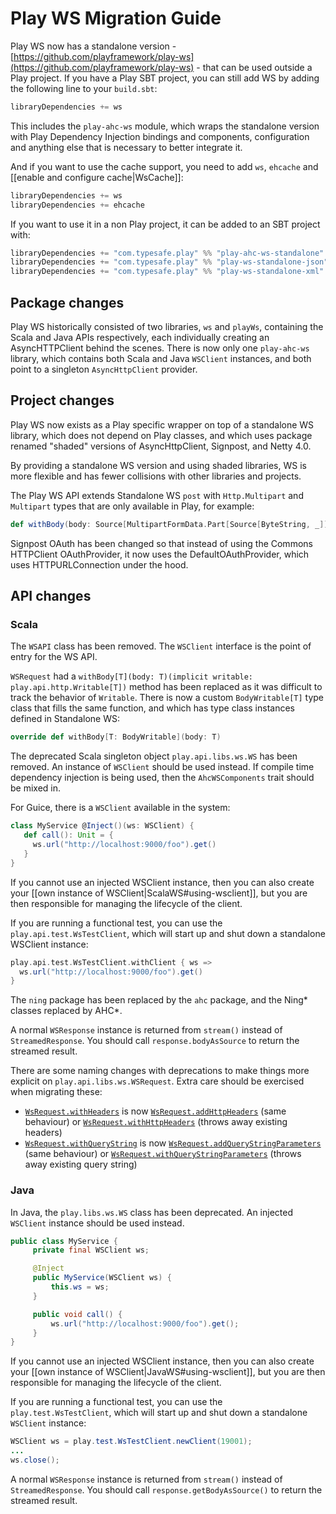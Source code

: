 <!--- Copyright (C) 2009-2019 Lightbend Inc. <https://www.lightbend.com> -->
# Play WS Migration Guide

Play WS now has a standalone version - [https://github.com/playframework/play-ws](https://github.com/playframework/play-ws) - that can be used outside a Play project. If you have a Play SBT project, you can still add WS by adding the following line to your `build.sbt`:
 
```scala
libraryDependencies += ws
```

This includes the `play-ahc-ws` module, which wraps the standalone version with Play Dependency Injection bindings and components, configuration and anything else that is necessary to better integrate it.


And if you want to use the cache support, you need to add `ws`, `ehcache` and [[enable and configure cache|WsCache]]:

```scala
libraryDependencies += ws
libraryDependencies += ehcache
```

If you want to use it in a non Play project, it can be added to an SBT project with:

```scala
libraryDependencies += "com.typesafe.play" %% "play-ahc-ws-standalone" % "1.0.1"
libraryDependencies += "com.typesafe.play" %% "play-ws-standalone-json" % "1.0.1"
libraryDependencies += "com.typesafe.play" %% "play-ws-standalone-xml" % "1.0.1"
```

## Package changes

Play WS historically consisted of two libraries, `ws` and `playWs`, containing the Scala and Java APIs respectively, each individually creating an AsyncHTTPClient behind the scenes.  There is now only one `play-ahc-ws` library, which contains both Scala and Java `WSClient` instances, and both point to a singleton `AsyncHttpClient` provider.

## Project changes

Play WS now exists as a Play specific wrapper on top of a standalone WS library, which does not depend on Play classes, and which uses package renamed "shaded" versions of AsyncHttpClient, Signpost, and Netty 4.0.

By providing a standalone WS version and using shaded libraries, WS is more flexible and has fewer collisions with other libraries and projects.

The Play WS API extends Standalone WS `post` with `Http.Multipart` and `Multipart` types that are only available in Play, for example:

```scala
def withBody(body: Source[MultipartFormData.Part[Source[ByteString, _]], _]): Self 
```

Signpost OAuth has been changed so that instead of using the Commons HTTPClient OAuthProvider, it now uses the DefaultOAuthProvider, which uses HTTPURLConnection under the hood.

## API changes

### Scala

The `WSAPI` class has been removed.  The `WSClient` interface is the point of entry for the WS API.

`WSRequest` had a `withBody[T](body: T)(implicit writable: play.api.http.Writable[T])` method has been replaced as it was difficult to track the behavior of `Writable`. There is now a custom `BodyWritable[T]` type class that fills the same function, and which has type class instances defined in Standalone WS:

```scala
override def withBody[T: BodyWritable](body: T)
```

The deprecated Scala singleton object `play.api.libs.ws.WS` has been removed.  An instance of `WSClient` should be used instead.  If compile time dependency injection is being used, then the `AhcWSComponents` trait should be mixed in.

For Guice, there is a `WSClient` available in the system:

```scala
class MyService @Inject()(ws: WSClient) {
   def call(): Unit = {     
     ws.url("http://localhost:9000/foo").get()
   }
}
```

If you cannot use an injected WSClient instance, then you can also create your [[own instance of WSClient|ScalaWS#using-wsclient]], but you are then responsible for managing the lifecycle of the client.

If you are running a functional test, you can use the `play.api.test.WsTestClient`, which will start up and shut down a standalone WSClient instance:

```scala
play.api.test.WsTestClient.withClient { ws =>
  ws.url("http://localhost:9000/foo").get()
}
```

The `ning` package has been replaced by the `ahc` package, and the Ning* classes replaced by AHC*.

A normal `WSResponse` instance is returned from `stream()` instead of `StreamedResponse`.  You should call `response.bodyAsSource` to return the streamed result.

There are some naming changes with deprecations to make things more explicit on `play.api.libs.ws.WSRequest`. Extra care should be exercised when migrating these:
- [`WsRequest.withHeaders`](https://playframework.com/documentation/2.6.x/api/scala/index.html#play.api.libs.ws.WSRequest@withHeaders\(headers:\(String,String\)*\):WSRequest.this.Self) is now [`WsRequest.addHttpHeaders`](https://playframework.com/documentation/2.6.x/api/scala/index.html#play.api.libs.ws.WSRequest@addHttpHeaders\(hdrs:\(String,String\)*\):StandaloneWSRequest.this.Self) (same behaviour) or [`WsRequest.withHttpHeaders`](https://playframework.com/documentation/2.6.x/api/scala/index.html#play.api.libs.ws.WSRequest@withHttpHeaders\(headers:\(String,String\)*\):WSRequest.this.Self) (throws away existing headers)
- [`WsRequest.withQueryString`](https://playframework.com/documentation/2.6.x/api/scala/index.html#play.api.libs.ws.WSRequest@withQueryString\(parameters:\(String,String\)*\):WSRequest.this.Self) is now [`WsRequest.addQueryStringParameters`](https://playframework.com/documentation/2.6.x/api/scala/index.html#play.api.libs.ws.WSRequest@addQueryStringParameters\(parameters:\(String,String\)*\):StandaloneWSRequest.this.Self) (same behaviour) or [`WsRequest.withQueryStringParameters`](https://playframework.com/documentation/2.6.x/api/scala/index.html#play.api.libs.ws.WSRequest@withQueryStringParameters\(parameters:\(String,String\)*\):WSRequest.this.Self) (throws away existing query string)

### Java

In Java, the `play.libs.ws.WS` class has been deprecated.  An injected `WSClient` instance should be used instead.

```java
public class MyService {
     private final WSClient ws;

     @Inject
     public MyService(WSClient ws) {
         this.ws = ws;
     }

     public void call() {     
         ws.url("http://localhost:9000/foo").get();
     }
}
```

If you cannot use an injected WSClient instance, then you can also create your [[own instance of WSClient|JavaWS#using-wsclient]], but you are then responsible for managing the lifecycle of the client.

If you are running a functional test, you can use the `play.test.WsTestClient`, which will start up and shut down a standalone `WSClient` instance:

```java
WSClient ws = play.test.WsTestClient.newClient(19001);
...
ws.close();
```

A normal `WSResponse` instance is returned from `stream()` instead of `StreamedResponse`.  You should call `response.getBodyAsSource()` to return the streamed result.
